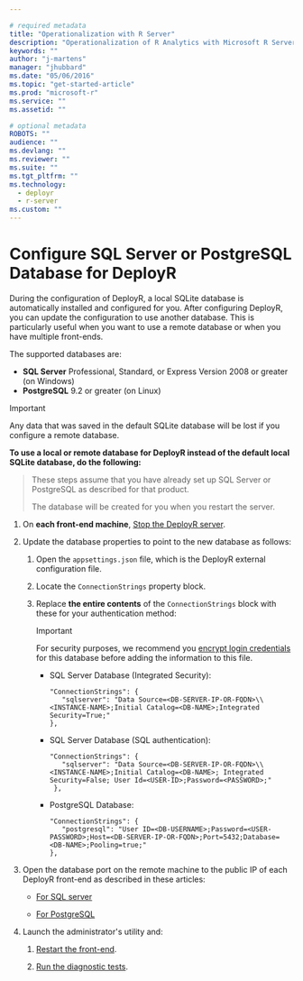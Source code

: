 ```yaml
---

# required metadata
title: "Operationalization with R Server"
description: "Operationalization of R Analytics with Microsoft R Server"
keywords: ""
author: "j-martens"
manager: "jhubbard"
ms.date: "05/06/2016"
ms.topic: "get-started-article"
ms.prod: "microsoft-r"
ms.service: ""
ms.assetid: ""

# optional metadata
ROBOTS: ""
audience: ""
ms.devlang: ""
ms.reviewer: ""
ms.suite: ""
ms.tgt_pltfrm: ""
ms.technology: 
  - deployr
  - r-server
ms.custom: ""
---
```


# Configure SQL Server or PostgreSQL Database for DeployR

During the configuration of DeployR, a local SQLite database is automatically installed and configured for you. After configuring DeployR, you can update the configuration to use another database. This is particularly useful when you want to use a remote database or when you have multiple front-ends. 

The supported databases are:
+ **SQL Server** Professional, Standard, or Express Version 2008 or greater (on Windows)
+ **PostgreSQL** 9.2 or greater (on Linux) 

> [!Important]
> Any data that was saved in the default SQLite database will be lost if you configure a remote database.

<a name="sqlserver"></a>
<a name="postgresql"></a>

**To use a local or remote database for DeployR instead of the default local SQLite database, do the following:**

> These steps assume that you have already set up SQL Server or PostgreSQL as described for that product.
>
> The database will be created for you when you restart the server.

1.  On **each front-end machine**, [Stop the DeployR server](admin-utility.md#startstop).

1.  Update the database properties to point to the new database as follows:

    1.  Open the `appsettings.json` file, which is the DeployR external configuration file.

    2.  Locate the `ConnectionStrings` property block.

    3.  Replace **the entire contents** of the `ConnectionStrings` block with these for your authentication method:

        > [!Important]
        > For security purposes, we recommend you [encrypt login credentials](admin-utility.md#encrypt) for this database before adding the information to this file.

        + SQL Server Database (Integrated Security):
          ``` 
          "ConnectionStrings": {
             "sqlserver": "Data Source=<DB-SERVER-IP-OR-FQDN>\\<INSTANCE-NAME>;Initial Catalog=<DB-NAME>;Integrated Security=True;"
          },
          ```

        + SQL Server Database (SQL authentication): 
          ```
          "ConnectionStrings": {
             "sqlserver": "Data Source=<DB-SERVER-IP-OR-FQDN>\\<INSTANCE-NAME>;Initial Catalog=<DB-NAME>; Integrated Security=False; User Id=<USER-ID>;Password=<PASSWORD>;"
           },
           ```

        + PostgreSQL Database: 
          ```
          "ConnectionStrings": {
             "postgresql": "User ID=<DB-USERNAME>;Password=<USER-PASSWORD>;Host=<DB-SERVER-IP-OR-FQDN>;Port=5432;Database=<DB-NAME>;Pooling=true;"
          },   
          ```

1. Open the database port on the remote machine to the public IP of each DeployR front-end as described in these articles:
   + [For SQL server](https://technet.microsoft.com/en-us/library/ms175043(v=sql.130).aspx)

   + [For PostgreSQL](https://www.postgresql.org/docs/current/static/auth-pg-hba-conf.html)
         
1. Launch the administrator's utility and:
   1. [Restart the front-end](admin-utility.md#startstop).
 
   1. [Run the diagnostic tests](admin-utility.md#test).